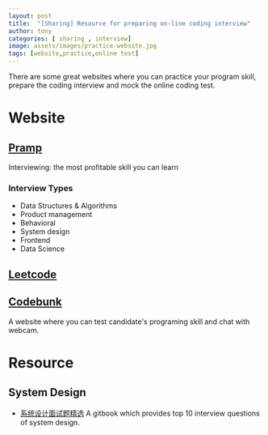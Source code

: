 ```yaml
---
layout: post
title:  "[Sharing] Resource for preparing on-line coding interview"
author: tony
categories: [ sharing , interview]
image: assets/images/practice-website.jpg
tags: [website,practice,online test]
---
```

There are some great websites where you can practice your program skill, prepare the coding interview and  mock the online coding test.
# Website
## [Pramp](https://www.pramp.com/#/)
Interviewing: the most profitable skill you can learn  
### Interview Types
- Data Structures & Algorithms 
- Product management
- Behavioral
- System design
- Frontend
- Data Science
## [Leetcode](https://leetcode.com/)

## [Codebunk](https://codebunk.com/)
A website where you can test candidate's programing skill and chat with webcam.

# Resource
## System Design
- [系统设计面试题精选](https://soulmachine.gitbooks.io/system-design/content/cn/)
A gitbook which provides top 10 interview questions of system design.

